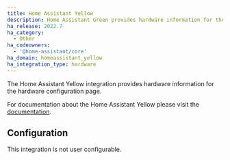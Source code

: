 ```yaml
---
title: Home Assistant Yellow
description: Home Assistant Green provides hardware information for the hardware configuration page.
ha_release: 2022.7
ha_category:
  - Other
ha_codeowners:
  - '@home-assistant/core'
ha_domain: homeassistant_yellow
ha_integration_type: hardware
---
```


The Home Assistant Yellow integration provides hardware information for the hardware configuration page.

For documentation about the Home Assistant Yellow please visit the [documentation](https://yellow.home-assistant.io/documentation/).

## Configuration

This integration is not user configurable.

